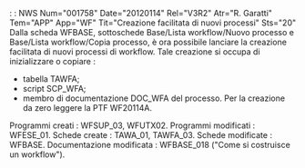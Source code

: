  :  : NWS Num="001758" Date="20120114" Rel="V3R2" Atr="R. Garatti" Tem="APP" App="WF" Tit="Creazione facilitata di nuovi processi" Sts="20"
Dalla scheda WFBASE, sottoschede Base/Lista workflow/Nuovo processo e
Base/Lista workflow/Copia processo, è ora possibile lanciare la creazione facilitata di nuovi processi di workflow.
Tale creazione si occupa di inizializzare o copiare : 
- tabella TAWFA;
- script SCP_WFA;
- membro di documentazione DOC_WFA
del processo.
Per la creazione da zero leggere la PTF WF20114A.

Programmi creati :  WFSUP_03, WFUTX02.
Programmi modificati :  WFESE_01.
Schede create :  TAWA_01, TAWFA_03.
Schede modificate :  WFBASE.
Documentazione modificata :  WFBASE_018 ("Come si costruisce un workflow").

